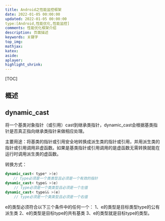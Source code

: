 ```yaml
---
title: Android之性能监控框架
date: 2022-01-05 00:00:00
updated: 2022-01-05 00:00:00
type:[Android,性能优化,性能监控]
comments: 性能优化框架介绍
description: 页面描述
keywords: 关键字
top_img:
mathjax:
katex:
aside:
aplayer:
highlight_shrink:
---
```


[TOC]



## 概述





## dynamic_cast

将一个基类对象指针（或引用）cast到继承类指针，dynamic_cast会根据基类指针是否真正指向继承类指针来做相应处理。

主要用途：将基类的指针或引用安全地转换成派生类的指针或引用，并用派生类的指针或引用调用非虚函数。如果是基类指针或引用调用的是虚函数无需转换就能在运行时调用派生类的虚函数。

转换方式： 

```c++
dynamic_cast< type* >(e) 
　  // type必须是一个类类型且必须是一个有效的指针 
dynamic_cast< type& >(e) 
    // type必须是一个类类型且必须是一个左值 
dynamic_cast< type&& >(e) 
    // type必须是一个类类型且必须是一个右值
```

e的类型必须符合以下三个条件中的任何一个： 
1、e的类型是目标类型type的公有派生类 
2、e的类型是目标type的共有基类 
3、e的类型就是目标type的类型。



